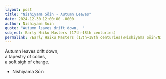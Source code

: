 ```yaml
---
layout: post
title: "Nishiyama Sōin - Autumn Leaves"
date: 2024-12-30 12:00:00 -0000
author: Nishiyama Sōin
quote: "Autumn leaves drift down,  "
subject: Early Haiku Masters (17th–18th centuries)
permalink: /Early Haiku Masters (17th–18th centuries)/Nishiyama Sōin/Nishiyama Sōin - Autumn Leaves
---
```


Autumn leaves drift down,  
a tapestry of colors,  
a soft sigh of change.


- Nishiyama Sōin
